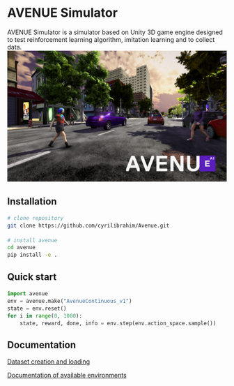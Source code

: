 # AVENUE Simulator

AVENUE Simulator is a simulator based on Unity 3D game engine designed to test reinforcement learning algorithm, imitation learning and to collect data.
![Alt text](images/AVENUE.jpg?raw=true "Title")

## Installation
```bash
# clone repository
git clone https://github.com/cyrilibrahim/Avenue.git 

# install avenue
cd avenue
pip install -e .
```

## Quick start

```python
import avenue
env = avenue.make("AvenueContinuous_v1")
state = env.reset()
for i in range(0, 1000):
    state, reward, done, info = env.step(env.action_space.sample())
```

## Documentation

[Dataset creation and loading](docs/DATASET.md)

[Documentation of available environments](docs/ENVIRONMENTS.md)
